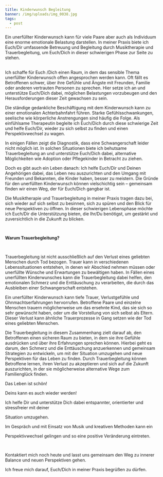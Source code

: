 ```yaml
---
title: Kinderwunsch Begleitung
banner: /img/uploads/img_0038.jpg
tags:
  - post
---
```

Ein unerfüllter Kinderwunsch kann für viele Paare aber auch als Individuum eine enorme emotionale Belastung darstellen. In meiner Praxis biete ich Euch/Dir umfassende Betreuung und Begleitung durch Musiktherapie und Trauerbegleitung, um Euch/Dich in dieser schwierigen Phase zur Seite zu stehen.

\
Ich schaffe für Euch /Dich einen Raum, in dem das sensible Thema unerfüllter Kinderwunsch offen angesprochen werden kann. Oft fällt es Betroffenen schwer, über ihre Gefühle und Ängste mit Freunden, Familie oder anderen vertrauten Personen zu sprechen. Hier setze ich an und unterstütze Euch/Dich dabei, möglichen Belastungen vorzubeugen und den Herausforderungen dieser Zeit gewachsen zu sein.

Die ständige gedankliche Beschäftigung mit dem Kinderwunsch kann zu einer emotionalen Achterbahnfahrt führen. Starke Gefühlsschwankungen, seelische wie körperliche Anstrengungen sind häufig die Folge. Als einfühlsame Therapeutin begleite ich Euch/Dich durch diese schwierige Zeit und helfe Euch/Dir, wieder zu sich selbst zu finden und einen Perspektivwechsel zu wagen.

In einigen Fällen zeigt die Diagnostik, dass eine Schwangerschaft leider nicht möglich ist. In solchen Situationen biete ich behutsame Trauerbegleitung an und unterstütze Euch/Dich dabei, alternative Möglichkeiten wie Adoption oder Pflegekinder in Betracht zu ziehen.

Doch es gibt auch ein Leben danach: Ich helfe Euch/Dir und Deinen Angehörigen dabei, das Leben neu auszurichten und den Umgang mit Freunden und Bekannten, die Kinder haben, besser zu meistern. Die Gründe für den unerfüllten Kinderwunsch können vielschichtig sein – gemeinsam finden wir einen Weg, der für Euch/Dich gangbar ist.

Die Musiktherapie und Trauerbegleitung in meiner Praxis tragen dazu bei, sich wieder auf sich selbst zu besinnen, sich zu spüren und den Blick für neue Perspektiven zu öffnen. In dieser schwierigen Lebensphase möchte ich Euch/Dir die Unterstützung bieten, die Ihr/Du benötigst, um gestärkt und zuversichtlich in die Zukunft zu blicken.

 



**Warum Trauerbegleitung?**

 

Trauerbegleitung ist nicht ausschließlich auf den Verlust eines geliebten Menschen durch Tod bezogen. Trauer kann in verschiedenen Lebenssituationen entstehen, in denen wir Abschied nehmen müssen oder unerfüllte Wünsche und Erwartungen zu bewältigen haben. In Fällen eines unerfüllten Kinderwunsches kann die Trauerbegleitung dabei helfen, den emotionalen Schmerz und die Enttäuschung zu verarbeiten, die durch das Ausbleiben einer Schwangerschaft entstehen.

Ein unerfüllter Kinderwunsch kann tiefe Trauer, Verlustgefühle und Ohnmachtserfahrungen hervorrufen. Betroffene Paare und einzelne Menschen trauern möglicherweise um das ersehnte Kind, das sie sich so sehr gewünscht haben, oder um die Vorstellung von sich selbst als Eltern. Dieser Verlust kann ähnliche Trauerprozesse in Gang setzen wie der Tod eines geliebten Menschen.

Die Trauerbegleitung in diesem Zusammenhang zielt darauf ab, den Betroffenen einen sicheren Raum zu bieten, in dem sie ihre Gefühle ausdrücken und über ihre Erfahrungen sprechen können. Hierbei geht es darum, den Schmerz und die Enttäuschung anzuerkennen und gemeinsam Strategien zu entwickeln, um mit der Situation umzugehen und neue Perspektiven für das Leben zu finden. Durch Trauerbegleitung können Betroffene lernen, ihren Verlust zu akzeptieren und sich auf die Zukunft auszurichten, in der sie möglicherweise alternative Wege zum Familienglück finden.

Das Leben ist schön!

Deins kann es auch wieder werden!

Ich helfe Dir und unterstütze Dich dabei entspannter, orientierter und stressfreier mit deiner

Situation umzugehen.

Im Gespräch und mit Einsatz von Musik und kreativen Methoden kann ein

Perspektivwechsel gelingen und so eine positive Veränderung eintreten.

 

Kontaktiert mich noch heute und lasst uns gemeinsam den Weg zu innerer Balance und neuen Perspektiven gehen.

Ich freue mich darauf, Euch/Dich in meiner Praxis begrüßen zu dürfen.